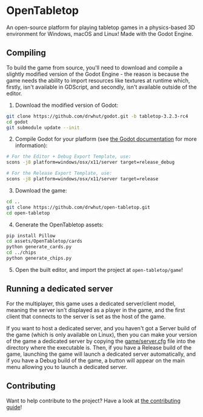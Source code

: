 # OpenTabletop
An open-source platform for playing tabletop games in a physics-based 3D
environment for Windows, macOS and Linux! Made with the Godot Engine.

## Compiling

To build the game from source, you'll need to download and compile a slightly
modified version of the Godot Engine - the reason is because the game needs the
ability to import resources like textures at runtime which, firstly, isn't
available in GDScript, and secondly, isn't available outside of the editor.

1. Download the modified version of Godot:

```bash
git clone https://github.com/drwhut/godot.git -b tabletop-3.2.3-rc4
cd godot
git submodule update --init
```

2. Compile Godot for your platform (see
[the Godot documentation](https://docs.godotengine.org/en/stable/development/compiling/index.html)
for more information):

```bash
# For the Editor + Debug Export Template, use:
scons -j8 platform=windows/osx/x11/server target=release_debug

# For the Release Export Template, use:
scons -j8 platform=windows/osx/x11/server target=release
```

3. Download the game:

```bash
cd ..
git clone https://github.com/drwhut/open-tabletop.git
cd open-tabletop
```

4. Generate the OpenTabletop assets:

```bash
pip install Pillow
cd assets/OpenTabletop/cards
python generate_cards.py
cd ../chips
python generate_chips.py
```

5. Open the built editor, and import the project at `open-tabletop/game`!

## Running a dedicated server

For the multiplayer, this game uses a dedicated server/client model, meaning
the server isn't displayed as a player in the game, and the first client that
connects to the server is set as the host of the game.

If you want to host a dedicated server, and you haven't got a Server build of
the game (which is only available on Linux), then you can make your version of
the game a dedicated server by copying the [game/server.cfg](game/server.cfg)
file into the directory where the executable is. Then, if you have a Release
build of the game, launching the game will launch a dedicated server
automatically, and if you have a Debug build of the game, a button will appear
on the main menu allowing you to launch a dedicated server.

## Contributing

Want to help contribute to the project? Have a look at
[the contributing guide](CONTRIBUTING.md)!
